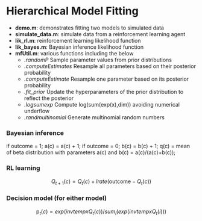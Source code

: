 # Hierarchical Model Fitting
 - **demo.m**:   demonstrates fitting two models to simulated data
 - **simulate_data.m**:   simulate data from a reinforcement learning agent
 - **lik_rl.m**:          reinforcement learning likelihood function
 - **lik_bayes.m**:       Bayesian inference likelihood function
 - **mfUtil.m**:          various functions including the below
    - *.randomP*            Sample parameter values from prior distributions
    - *.computeEstimates*   Resample all parameters based on their posterior probability
    - *.computeEstimate*    Resample one parameter based on its posterior probability
    - *.fit_prior*          Update the hyperparameters of the prior distribution to reflect the posterior
    - *.logsumexp*          Compute log(sum(exp(x),dim)) avoiding numerical underflow
    - *.randmultinomial*    Generate multinomial random numbers


### Bayesian inference
if outcome = 1; a(c)  = a(c) + 1; if outcome = 0; b(c) = b(c) + 1;
                   q(c) = mean of beta distribution with parameters a(c) and b(c) = a(c)/(a(c)+b(c));

### RL learning 

$$ Q_{t+1}(c) = Q_t(c) + lrate (\text{outcome} - Q_t(c)) $$

### Decision model (for either model)
$$ \text{p}_t(c) = exp(invtemp x Q_t(c)) / sum_i(exp(invtemp x Q_t(i))) $$
